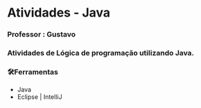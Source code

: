 # Atividades - Java

### Professor : Gustavo 

### Atividades de Lógica de programação utilizando Java.

### 🛠️Ferramentas

- Java
- Eclipse | IntelliJ
